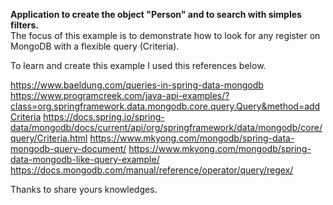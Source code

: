 **Application to create the object "Person" and to search with simples filters.**
<br> The focus of this example is to demonstrate how to look for any register on MongoDB with a flexible query (Criteria).

To learn and create this example I used this references below.

https://www.baeldung.com/queries-in-spring-data-mongodb
https://www.programcreek.com/java-api-examples/?class=org.springframework.data.mongodb.core.query.Query&method=addCriteria
https://docs.spring.io/spring-data/mongodb/docs/current/api/org/springframework/data/mongodb/core/query/Criteria.html
https://www.mkyong.com/mongodb/spring-data-mongodb-query-document/
https://www.mkyong.com/mongodb/spring-data-mongodb-like-query-example/
https://docs.mongodb.com/manual/reference/operator/query/regex/

Thanks to share yours knowledges.

